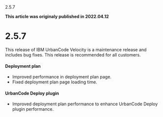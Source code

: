 





2.5.7

**This article was originaly published in 2022.04.12**


2.5.7
=====




This release of IBM UrbanCode Velocity is a maintenance release and includes bug fixes. This release is recommended for all customers.
#### Deployment plan


* Improved performance in deployment plan page.
* Fixed deployment plan page loading time.


#### UrbanCode Deploy plugin


* Improved deployment plan performance to enhance UrbanCode Deploy plugin performance.






